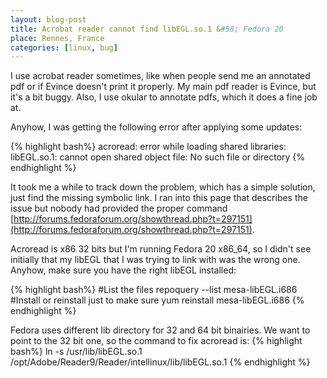 ```yaml
---
layout: blog-post
title: Acrobat reader cannot find libEGL.so.1 &#58; Fedora 20
place: Rennes, France
categories: [linux, bug]
---
```


I use acrobat reader sometimes, like when people send me an annotated pdf or if Evince doesn't print it properly. My main pdf reader is Evince, but it's a bit buggy. Also, I use okular to annotate pdfs, which it does a fine job at.

Anyhow, I was getting the following error after applying some updates: 

{% highlight bash%}
acroread: error while loading shared libraries: libEGL.so.1: cannot open shared object file: No such file or directory
{% endhighlight %}

It took me a while to track down the problem, which has a simple solution, just find the missing symbolic link. I ran into this page that describes the issue but nobody had provided the proper command [http://forums.fedoraforum.org/showthread.php?t=297151](http://forums.fedoraforum.org/showthread.php?t=297151).

<!--more-->

Acroread is x86 32 bits but I'm running Fedora 20 x86_64, so I didn't see initially that my libEGL that I was trying to link with was the wrong one. Anyhow, make sure you have the right libEGL installed: 

{% highlight bash%}
#List the files
repoquery --list mesa-libEGL.i686
#Install or reinstall just to make sure
yum reinstall  mesa-libEGL.i686
{% endhighlight %}

Fedora uses different lib directory for 32 and 64 bit binairies. We want to point to the 32 bit one, so the command to fix acroread is:
{% highlight bash%}
ln -s /usr/lib/libEGL.so.1 /opt/Adobe/Reader9/Reader/intellinux/lib/libEGL.so.1
{% endhighlight %}



